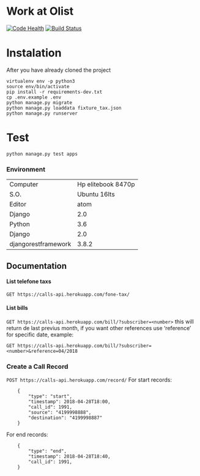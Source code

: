 # Work at Olist
[![Code Health](https://landscape.io/github/GuilhermeVBeira/work-at-olist/master/landscape.svg?style=flat)](https://landscape.io/github/GuilhermeVBeira/work-at-olist/master)
[![Build Status](https://travis-ci.org/GuilhermeVBeira/work-at-olist.svg?branch=master)](https://travis-ci.org/GuilhermeVBeira/work-at-olist)

# Instalation
After you have already cloned the project
```console
virtualenv env -p python3
source env/bin/activate
pip install -r requirements-dev.txt
cp .env.example .env
python manage.py migrate
python manage.py loaddata fixture_tax.json
python manage.py runserver
```

# Test
```
python manage.py test apps
```

### Environment

|   |    |
|---|---|
|  Computer |   Hp elitebook 8470p |
|  S.O. | Ubuntu 16lts  |
|  Editor | atom  |
|  Django | 2.0  |
|  Python | 3.6  |
|  Django | 2.0  |
|  djangorestframework | 3.8.2 |



## Documentation


#### List telefone taxs
`GET https://calls-api.herokuapp.com/fone-tax/`

#### List bills
`GET https://calls-api.herokuapp.com/bill/?subscriber=<number>`
this will return de last previus month, if you want other references use ‘reference’ for specific date,
example:

`GET https://calls-api.herokuapp.com/bill/?subscriber=<number>&reference=04/2018`

### Create a Call Record
`POST https://calls-api.herokuapp.com/record/`
For start records:
```
    {
        "type": "start",
        "timestamp": 2018-04-28T18:00,
        "call_id": 1991,
        "source": "4199998888",
        "destination": "4199998887"
    }
```

For end records:
```
    {
        "type": "end",
        "timestamp": 2018-04-28T18:40,
        "call_id": 1991,
    }
```
